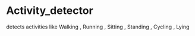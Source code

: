 # Activity_detector
detects activities like Walking , Running , Sitting , Standing , Cycling , Lying
